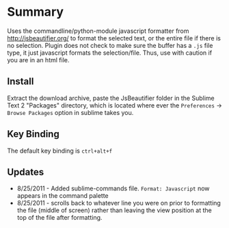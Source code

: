 Summary
=======

Uses the commandline/python-module javascript formatter from http://jsbeautifier.org/ to format the selected text, or the entire file if there is no selection. Plugin does not check to make sure the buffer has a `.js` file type, it just javascript formats the selection/file. Thus, use with caution if you are in an html file.

Install
-------

Extract the download archive, paste the JsBeautifier folder in the Sublime Text 2 "Packages" directory, which is located where ever the `Preferences` -> `Browse Packages` option in sublime takes you.

Key Binding
-----------

The default key binding is `ctrl+alt+f`

Updates
-------

- 8/25/2011 - Added sublime-commands file. `Format: Javascript` now appears in the command palette
- 8/25/2011 - scrolls back to whatever line you were on prior to formatting the file (middle of screen) rather than leaving the view position at the top of the file after formatting.
